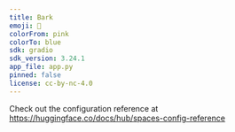 ```yaml
---
title: Bark
emoji: 🚀
colorFrom: pink
colorTo: blue
sdk: gradio
sdk_version: 3.24.1
app_file: app.py
pinned: false
license: cc-by-nc-4.0
---
```


Check out the configuration reference at https://huggingface.co/docs/hub/spaces-config-reference
